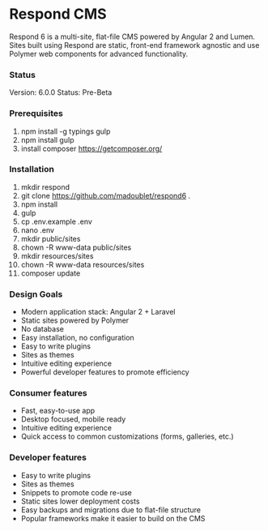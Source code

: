 # Respond CMS

Respond 6 is a multi-site, flat-file CMS powered by Angular 2 and Lumen.  Sites built using Respond are static, front-end framework agnostic and use Polymer web components for advanced functionality.

### Status
Version: 6.0.0
Status: Pre-Beta

### Prerequisites
1. npm install -g typings gulp
2. npm install gulp
3. install composer https://getcomposer.org/

### Installation
1. mkdir respond
2. git clone https://github.com/madoublet/respond6 .
3. npm install
4. gulp
5. cp .env.example .env
6. nano .env
7. mkdir public/sites
8. chown -R www-data public/sites
9. mkdir resources/sites
10. chown -R www-data resources/sites
11. composer update

### Design Goals
- Modern application stack: Angular 2 + Laravel
- Static sites powered by Polymer
- No database
- Easy installation, no configuration
- Easy to write plugins
- Sites as themes
- Intuitive editing experience
- Powerful developer features to promote efficiency

### Consumer features
- Fast, easy-to-use app
- Desktop focused, mobile ready
- Intuitive editing experience
- Quick access to common customizations (forms, galleries, etc.)

### Developer features
- Easy to write plugins
- Sites as themes
- Snippets to promote code re-use
- Static sites lower deployment costs
- Easy backups and migrations due to flat-file structure
- Popular frameworks make it easier to build on the CMS